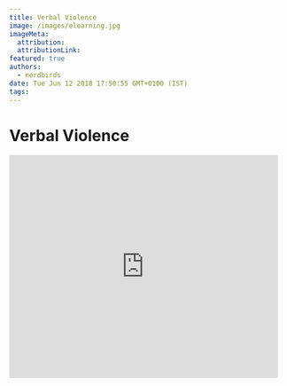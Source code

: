```yaml
---
title: Verbal Violence
image: /images/elearning.jpg
imageMeta:
  attribution:
  attributionLink:
featured: true
authors:
  - nerdbirds
date: Tue Jun 12 2018 17:50:55 GMT+0100 (IST)
tags:
---
```

<h1>Verbal Violence </h1>

<iframe src="https://scratch.mit.edu/projects/416259393/embed" allowtransparency="true" width="485" height="402" frameborder="0" scrolling="no" allowfullscreen></iframe>